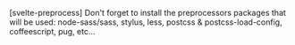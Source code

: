 [svelte-preprocess] Don't forget to install the preprocessors packages that will be used: node-sass/sass, stylus, less, postcss & postcss-load-config, coffeescript, pug, etc...
